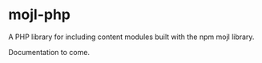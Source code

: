 # mojl-php
A PHP library for including content modules built with the npm mojl library.

Documentation to come.